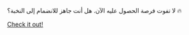 لا تفوت فرصة الحصول عليه الآن. هل أنت جاهز للانضمام إلى النخبة؟ 🔥

[Check it out!](https://www.facebook.com/share/17TW2PL6Tj/)